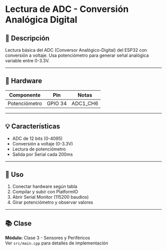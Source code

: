 # Lectura de ADC - Conversión Analógica Digital

## 📖 Descripción

Lectura básica del ADC (Conversor Analógico-Digital) del ESP32 con conversión a voltaje. Usa potenciómetro para generar señal analógica variable entre 0-3.3V.

---

## 🔧 Hardware

| Componente | Pin | Notas |
|------------|-----|-------|
| Potenciómetro | GPIO 34 | ADC1_CH6 |

---

## 💡 Características

- ADC de 12 bits (0-4095)
- Conversión a voltaje (0-3.3V)
- Lectura de potenciómetro
- Salida por Serial cada 200ms

---

## 🚀 Uso

1. Conectar hardware según tabla
2. Compilar y subir con PlatformIO
3. Abrir Serial Monitor (115200 baudios)
4. Girar potenciómetro y observar valores

---

## 📚 Clase

**Módulo:** Clase 3 - Sensores y Periféricos  
Ver `src/main.cpp` para detalles de implementación
